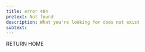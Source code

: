 ```yaml
---
title: error 404
pretext: Not found
description: What you're looking for does not exist
subtext:
---
```


<MdxButton href='/'>RETURN HOME</MdxButton>
